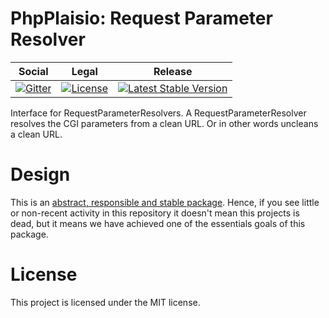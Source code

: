 # PhpPlaisio: Request Parameter Resolver

<table>
<thead>
<tr>
<th>Social</th>
<th>Legal</th>
<th>Release</th>
</tr>
</thead>
<tbody>
<tr>
<td>
<a href="https://gitter.im/PhpPlaisio/PhpPlaisio"><img src="https://badges.gitter.im/PhpPlaisio/PhpPlaisio.svg" alt="Gitter"/></a>
</td>
<td>
<a href="https://packagist.org/packages/plaisio/request-parameter-resolver"><img src="https://poser.pugx.org/plaisio/request-parameter-resolver/license" alt="License"/></a>
</td>
<td>
<a href="https://packagist.org/packages/plaisio/request-parameter-resolver"><img src="https://poser.pugx.org/plaisio/request-parameter-resolver/v/stable" alt="Latest Stable Version"/></a>
</td>
</tr>
</tbody>
</table>

Interface for RequestParameterResolvers. A RequestParameterResolver resolves the CGI parameters from a clean URL. Or in other words uncleans a clean URL.

# Design

This is an [abstract, responsible and stable package](https://matthiasnoback.nl/book/principles-of-package-design/). Hence, if you see little or non-recent activity in this repository it doesn't mean this projects is dead, but it means we have achieved one of the essentials goals of this package.     

# License

This project is licensed under the MIT license.


